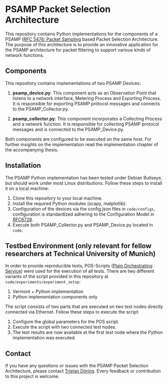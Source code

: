 # PSAMP Packet Selection Architecture 

This repository contains Python implementations for the components of a PSAMP ([RFC 5476: Packet Sampling](https://datatracker.ietf.org/doc/rfc5476/) based Packet Selection Architecture. The purpose of this architecture is to provide an innovative application for the PSAMP architecture for packet filtering to support various kinds of network functions.

## Components 

This repository contains implementations of two PSAMP Devices:

1. **psamp_device.py**: This component acts as an Observation Point that listens to a network interface, Metering Process and Exporting Process. It is responsible for exporting PSAMP protocol messages and connects to the PSAMP_Collector.py.

2. **psamp_collector.py**: This component incorporates a Collecting Process and a network function. It is responsible for collecting PSAMP protocol messages and is connected to the PSAMP_Device.py.

Both components are configured to be executed on the same host. For further insights on the implementation read the implementation chapter of the accompanying thesis.

## Installation

The PSAMP Python implementation has been tested under Debian Bullseye, but should work under most Linux distributions. Follow these steps to install it on a local machine:

1. Clone this repository to your local machine.
2. Install the required Python modules (scapy, matplotlib).
2. Configuration of the devices via the config.json files in `code/configs`, configuration is standardized adhering to the Configuration Model in [RFC6728](https://datatracker.ietf.org/doc/rfc6728/).
3. Execute both PSAMP_Collector.py and PSAMP_Device.py located in `code`.

## Testbed Environment (only relevant for fellow researchers at Technical University of Munich)

In order to provide reproducible tests, POS-Scripts ([Plain Orchestrating Service](https://gitlab.lrz.de/I8-testbeds/pos)) were used for the execution of all tests. There are two different variants of the script provided in this repository at `code/experiments/experiment_setup`:

1. Vermont + Python implementation
2. Python implementation components only

The script consists of two parts that are executed on two test nodes directly connected via Ethernet. Follow these steps to execute the script:

1. Configure the global parameters for the POS script.
2. Execute the script with two connected test nodes.
3. The test results are now available at the first test node where the Python implementation was executed.


## Contact

If you have any questions or issues with the PSAMP Packet Selection Architecture, please contact [Tristan Döring](mailto:tristan.doering@tum.de). Every feedback or contribution to this project is welcome.

